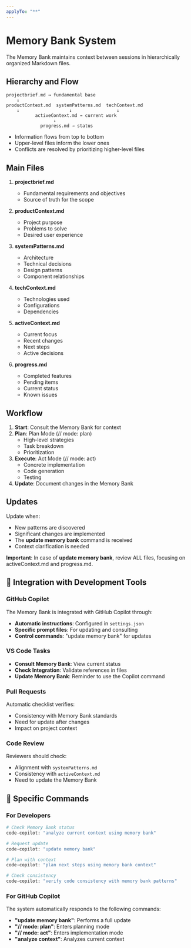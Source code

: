 ```yaml
---
applyTo: "**"
---
```


# Memory Bank System

The Memory Bank maintains context between sessions in hierarchically organized Markdown files.

## Hierarchy and Flow

```
projectbrief.md → fundamental base
    ↓
productContext.md  systemPatterns.md  techContext.md
    ↓                   ↓                 ↓
           activeContext.md → current work
                  ↓
             progress.md → status
```

- Information flows from top to bottom
- Upper-level files inform the lower ones
- Conflicts are resolved by prioritizing higher-level files

## Main Files

1. **projectbrief.md**

   - Fundamental requirements and objectives
   - Source of truth for the scope

2. **productContext.md**

   - Project purpose
   - Problems to solve
   - Desired user experience

3. **systemPatterns.md**

   - Architecture
   - Technical decisions
   - Design patterns
   - Component relationships

4. **techContext.md**

   - Technologies used
   - Configurations
   - Dependencies

5. **activeContext.md**

   - Current focus
   - Recent changes
   - Next steps
   - Active decisions

6. **progress.md**
   - Completed features
   - Pending items
   - Current status
   - Known issues

## Workflow

1. **Start**: Consult the Memory Bank for context
2. **Plan**: Plan Mode (// mode: plan)
   - High-level strategies
   - Task breakdown
   - Prioritization
3. **Execute**: Act Mode (// mode: act)
   - Concrete implementation
   - Code generation
   - Testing
4. **Update**: Document changes in the Memory Bank

## Updates

Update when:

- New patterns are discovered
- Significant changes are implemented
- The **update memory bank** command is received
- Context clarification is needed

**Important**: In case of **update memory bank**, review ALL files, focusing on activeContext.md and progress.md.

## 🔗 Integration with Development Tools

### GitHub Copilot

The Memory Bank is integrated with GitHub Copilot through:

- **Automatic instructions**: Configured in `settings.json`
- **Specific prompt files**: For updating and consulting
- **Control commands**: "update memory bank" for updates

### VS Code Tasks

- **Consult Memory Bank**: View current status
- **Check Integration**: Validate references in files
- **Update Memory Bank**: Reminder to use the Copilot command

### Pull Requests

Automatic checklist verifies:

- Consistency with Memory Bank standards
- Need for update after changes
- Impact on project context

### Code Review

Reviewers should check:

- Alignment with `systemPatterns.md`
- Consistency with `activeContext.md`
- Need to update the Memory Bank

## 🎯 Specific Commands

### For Developers

```bash
# Check Memory Bank status
code-copilot: "analyze current context using memory bank"

# Request update
code-copilot: "update memory bank"

# Plan with context
code-copilot: "plan next steps using memory bank context"

# Check consistency
code-copilot: "verify code consistency with memory bank patterns"
```

### For GitHub Copilot

The system automatically responds to the following commands:

- **"update memory bank"**: Performs a full update
- **"// mode: plan"**: Enters planning mode
- **"// mode: act"**: Enters implementation mode
- **"analyze context"**: Analyzes current context
